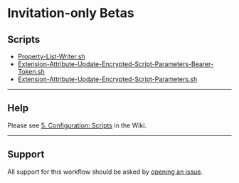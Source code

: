 # Invitation-only Betas
## Scripts

- [Property-List-Writer.sh](Property-List-Writer.sh)
- [Extension-Attribute-Update-Encrypted-Script-Parameters-Bearer-Token.sh](Extension-Attribute-Update-Encrypted-Script-Parameters-Bearer-Token.sh)
- [Extension-Attribute-Update-Encrypted-Script-Parameters.sh](Extension-Attribute-Update-Encrypted-Script-Parameters.sh)

---

## Help

Please see [5. Configuration: Scripts](https://github.com/dan-snelson/Invitation-only-Betas/wiki/5.-Configuration:-Scripts) in the Wiki.

---

## Support

All support for this workflow should be asked by [opening an issue](https://github.com/dan-snelson/Invitation-only-Betas/issues).